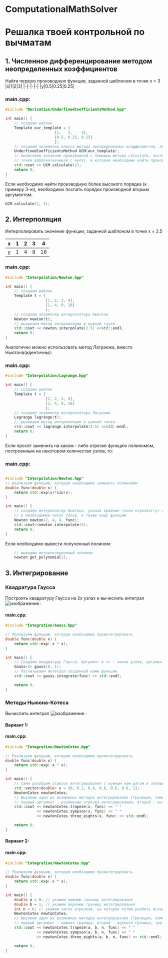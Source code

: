# ComputationalMathSolver
# Решалка твоей контрольной по вычматам
## 1. Численное дифференцирование методом неопределенных коэффициентов
Найти первую производную функции, заданной шаблоном в точке x = 3
|x|1|2|3|
|-|-|-|-|
|y|0.5|0.25|0.25|
### main.cpp:
```cpp
#include "Derivation/UnderfinedCoefficientsMethod.hpp"

int main() {
    // создаем шаблон
    Template our_template = {
                      {1,   2,    3},
                      {0.5, 0.25, 0.25}
                      };
    // создаем экземпляр класса метода неопределенных коэффициентов, послав шаблон аргументом.
    UnderfinedCoefficientsMethod UCM(our_template);
    // вычисляем значение производной с помощью метода calculate, послав аргументом порядковый номер 
    // точки шаблона(начиная с нуля), в которой необходимо найти производную
    std::cout << UCM.calculate(2);
    return 0;
}
```
Если необходимо найти производную более высокого порядка (к примеру 3-ю), необходимо послать 
порядок производной вторым аргументом:
```cpp
UCM.calculate(2, 3);
```
## 2. Интерполяция
Интерполировать значение функции, заданной шаблоном в точке x = 2.5

|x|1|2|3|4|
|-|-|-|-|-|
|y|1|4|9|16|

### main.cpp:
```cpp
#include "Interpolation/Newton.hpp"

int main() {
    // создаем шаблон
    Template t = {
                  {1, 2, 3, 4},
                  {1, 4, 9, 16}
                  };
    // создаем экземпляр интерполятора Ньютона
    Newton newton(t);
    // вызываем метод интерполяции в нужной точке
    std::cout << newton.interpolate(2.5) <<std::endl;
    return 0;
}
```
Аналогично можно использовать метод Лагранжа, вместо Ньютона(идентичны):
### main.cpp:
```cpp
#include "Interpolation/Lagrange.hpp"

int main() {
    // создаем шаблон
    Template t = {
                  {1, 2, 3, 4},
                  {1, 4, 9, 16}
                  };
    // создаем экземпляр интерполятора Лагранжа
    Lagrange lagrange(t);
    // вызываем метод интерполяции в нужной точке
    std::cout << lagrange.interpolate(2.5) <<std::endl;
    return 0;
}
```
Если просят заменить на каком - либо отрезке функцию полиномом, построенным на некотором количестве узлов, то:
### main.cpp:
```cpp

#include "Interpolation/Newton.hpp"
// реализуем функцию, которую необходимо заменить полиномом
double func(double x) {
    return std::exp(x)*sin(x);
}

int main() {
    // создаем интерполятор Ньютона, указав крайние точки отрезка(тут [-1, 1])
    // и необходимое число узлов, а также нашу функцию
    Newton newton(2, 4, 4, func);
    std::cout<<newton.interpolate(3);
    return 0;
}
```
Если необходимо вывести полученный полином:
```cpp
    // выводим интерполяционный полином
    newton.get_polynomial();
```
## 3. Интегрирование
### Квадратура Гаусса
Построить квадратуру Гаусса на 2х узлах и вычислить интеграл ![изображение](https://user-images.githubusercontent.com/58688832/137779086-6ad56dd0-6797-4419-97bf-10dd78e8a452.png) :

#### main.cpp:
```cpp
#include "Integration/Gauss.hpp"

// Реализуем функцию, которую необходимо проинтегрировать
double func(double x) {
    return std::exp(-x * x);
}

int main() {
    // Создаем квадратуру Гаусса. Аргумент в <> - число узлов, аргументы конструктора - отрезок интегрирования(в данном случае от 0 до 1)
    Gauss<2> gauss(0, 1);
    // Расчитываем интеграл созданной нами функции
    std::cout << gauss.integrate(func) << std::endl;

    return 0;
}
```

### Методы Ньюона-Котеса
Вычислить интеграл ![изображение](https://user-images.githubusercontent.com/58688832/137779086-6ad56dd0-6797-4419-97bf-10dd78e8a452.png) :

#### Вариант 1:
#### main.cpp:

```cpp
#include "Integration/NewtonCotes.hpp"

// Реализуем функцию, которую необходимо проинтегрировать
double func(double x) {
    return std::exp(-x * x);
}

int main() {
    // Сами разобъем отрезок интегрирования с нужным нам шагом и запишем точки в вектор:
    std::vector<double> x = {0, 0.2, 0.4, 0.6, 0.6, 0.8, 1};
    NewtonCotes newtonCotes;
    // Вызовем один из возможных методов интегрирования (Трапеции, Симпсона, правило 3/8),
    // первый аргумент - разбиение отрезка интегрирования, второй - интегрируемая функция:
    std::cout << newtonCotes.trapeze(x, func) << " "
              << newtonCotes.sympson(x, func) << " "
              << newtonCotes.three_eights(x, func) << std::endl;

    return 0;
}
```
#### Вариант 2:
#### main.cpp:

```cpp
#include "Integration/NewtonCotes.hpp"

// Реализуем функцию, которую необходимо проинтегрировать
double func(double x) {
    return std::exp(-x * x);
}

int main() {
    double a = 0; // укажем нижнюю границу интегрирования
    double b = 1; // укажем верхнюю границу интегрирования
    int n = 6; // укажем число отрезков, на которое хотим разбить исходный отрезок интегрирования 
    NewtonCotes newtonCotes;
    // Вызовем один из возможных методов интегрирования (Трапеции, Симпсона, правило 3/8),
    // первый аргумент - нижняя граница, второй - верхняя граница, третий - число отрезков, четвертый - интегрируемая функция:
    std::cout << newtonCotes.trapeze(a, b, n, func) << " "
              << newtonCotes.sympson(a, b, n, func) << " "
              << newtonCotes.three_eights(a, b, n, func) << std::endl;

    return 0;
}
```
